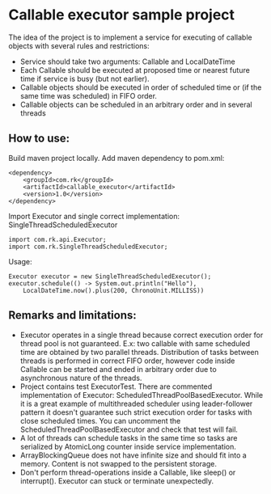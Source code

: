 # Callable executor sample project

The idea of the project is to implement a service for executing of callable objects with several rules and restrictions:
 - Service should take two arguments: Callable and LocalDateTime
 - Each Callable should be executed at proposed time or nearest future time if service is busy (but not earlier).
 - Callable objects should be executed in order of scheduled time or (if the same time was scheduled) in FIFO order.
 - Callable objects can be scheduled in an arbitrary order and in several threads

## How to use:
Build maven project locally. Add maven dependency to pom.xml:

	<dependency>
		<groupId>com.rk</groupId>
		<artifactId>callable_executor</artifactId>
		<version>1.0</version>
	</dependency>

Import Executor and single correct implementation: SingleThreadScheduledExecutor

    import com.rk.api.Executor;
    import com.rk.SingleThreadScheduledExecutor;
    
Usage:

	Executor executor = new SingleThreadScheduledExecutor();
	executor.schedule(() -> System.out.println("Hello"), 
		LocalDateTime.now().plus(200, ChronoUnit.MILLISS))
		
## Remarks and limitations:
- Executor operates in a single thread because correct execution order for thread pool is not guaranteed. E.x: two callable with same scheduled time are obtained by two parallel threads. Distribution of tasks between threads is performed in correct FIFO order, however code inside Callable can be started and ended in arbitrary order due to  asynchronous nature of the threads.
- Project contains test ExecutorTest. There are commented implementation of Executor: ScheduledThreadPoolBasedExecutor. While it is a great example of multithreaded scheduler using leader-follower pattern it doesn't guarantee such strict execution order for tasks with close scheduled times. You can uncomment the ScheduledThreadPoolBasedExecutor and check that test will fail.
- A lot of threads can schedule tasks in the same time so tasks are serialized by AtomicLong counter inside service implementation. 
- ArrayBlockingQueue does not have infinite size and should fit into a memory. Content is not swapped to the persistent storage.
- Don't perform thread-operations inside a Callable, like sleep() or interrupt(). Executor can stuck or terminate unexpectedly.
